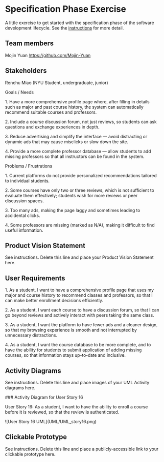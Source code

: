 # Specification Phase Exercise

A little exercise to get started with the specification phase of the software development lifecycle. See the [instructions](instructions.md) for more detail.

## Team members

Mojin Yuan https://github.com/Mojin-Yuan

## Stakeholders

Renchu Miao (NYU Student, undergraduate, junior)

Goals / Needs



1\. Have a more comprehensive profile page where, after filling in details such as major and past course history, the system can automatically recommend suitable courses and professors.



2\. Include a course discussion forum, not just reviews, so students can ask questions and exchange experiences in depth.



3\. Reduce advertising and simplify the interface — avoid distracting or dynamic ads that may cause misclicks or slow down the site.



4\. Provide a more complete professor database — allow students to add missing professors so that all instructors can be found in the system.



Problems / Frustrations



1\. Current platforms do not provide personalized recommendations tailored to individual students.



2\. Some courses have only two or three reviews, which is not sufficient to evaluate them effectively; students wish for more reviews or peer discussion spaces.



3\. Too many ads, making the page laggy and sometimes leading to accidental clicks.



4\. Some professors are missing (marked as N/A), making it difficult to find useful information.



## Product Vision Statement

See instructions. Delete this line and place your Product Vision Statement here.

## User Requirements



1\. As a student, I want to have a comprehensive profile page that uses my major and course history to recommend classes and professors, so that I can make better enrollment decisions efficiently.



2\. As a student, I want each course to have a discussion forum, so that I can go beyond reviews and actively interact with peers taking the same class.



3\. As a student, I want the platform to have fewer ads and a cleaner design, so that my browsing experience is smooth and not interrupted by unnecessary distractions.



4\. As a student, I want the course database to be more complete, and to have the ability for students to submit application of adding missing courses, so that information stays up-to-date and inclusive.

## Activity Diagrams

See instructions. Delete this line and place images of your UML Activity diagrams here.

\### Activity Diagram for User Story 16



User Story 16: As a student, I want to have the ability to enroll a course before it is reviewed, so that the review is authenticated.



!\[User Story 16 UML](UML/UML\_story16.png)



## Clickable Prototype

See instructions. Delete this line and place a publicly-accessible link to your clickable prototype here.

